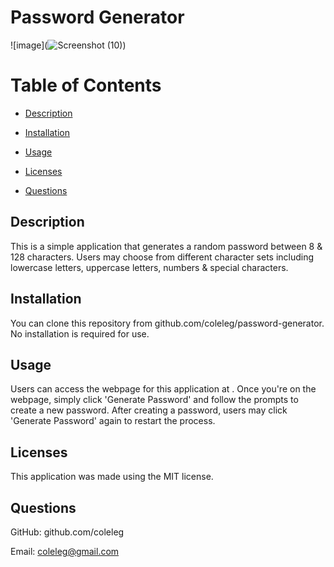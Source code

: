 # Password Generator

![image](![Screenshot (10)](https://user-images.githubusercontent.com/15861137/155037885-cc91de45-32b9-4391-8f94-5b46fec55f3b.png))

 # Table of Contents
  * [Description](#description)
  
  * [Installation](#installation)
  
  * [Usage](#usage)
  
  * [Licenses](#licenses)
  
  * [Questions](#questions)

  ## Description
  This is a simple application that generates a random password between 8 & 128 characters.  Users may choose from different character sets including lowercase letters, uppercase letters, numbers & special characters.
 
  ## Installation
  You can clone this repository from github.com/coleleg/password-generator.  No installation is required for use.
  
  ## Usage
  Users can access the webpage for this application at     .  Once you're on the webpage, simply click 'Generate Password' and follow the prompts to create a new password.  After creating a password, users may click 'Generate Password' again to restart the process.
  
  ## Licenses
  This application was made using the MIT license.

  ## Questions
  GitHub: github.com/coleleg
 
  Email: coleleg@gmail.com
 
